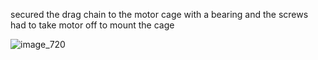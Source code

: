 secured the drag chain to the motor cage with a bearing and the screws
had to take motor off to mount the cage



![image_720](https://github.com/morotonai/replac3d/assets/156618723/b6dc05a6-422e-482d-a9a0-53ff5fcb6e28)
